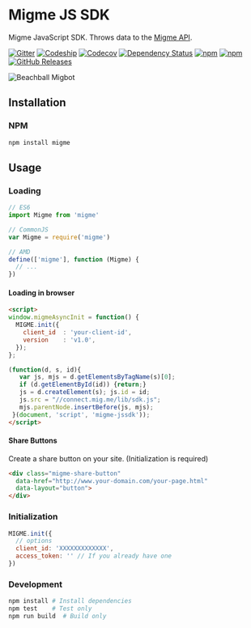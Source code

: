 # Migme JS SDK

Migme JavaScript SDK. Throws data to the [Migme API](http://docs.migme.apiary.io/).

[![Gitter](https://img.shields.io/badge/gitter-join%20chat-brightgreen.svg)](https://gitter.im/migme/beachball)
[![Codeship](https://img.shields.io/codeship/5e7f47c0-bfe9-0132-39f9-7eb09717a41c.svg)](https://codeship.com/projects/73070)
[![Codecov](https://img.shields.io/codecov/c/github/migme/beachball.svg)](https://codecov.io/github/migme/beachball)
[![Dependency Status](https://gemnasium.com/migme/beachball.svg)](https://gemnasium.com/migme/beachball)
[![npm](https://img.shields.io/npm/v/migme.svg)](https://www.npmjs.com/package/migme)
[![npm](https://img.shields.io/npm/dm/migme.svg)](https://www.npmjs.com/package/migme)
[![GitHub Releases](https://img.shields.io/github/downloads/migme/beachball/latest/total.svg)](https://github.com/migme/beachball/releases/latest)

![Beachball Migbot](https://cdn.rawgit.com/mixstix/5eb0fe3bea4e87ea5034/raw/fbf873d7d1b3c845e9e0f9613690489203479fcc/beachball.svg "Beachball Migbot")

## Installation

### NPM
```bash
npm install migme
```

## Usage

### Loading
```js
// ES6
import Migme from 'migme'

// CommonJS
var Migme = require('migme')

// AMD
define(['migme'], function (Migme) {
  // ...
})
```

#### Loading in browser
```html
<script>
window.migmeAsyncInit = function() {
  MIGME.init({
    client_id  : 'your-client-id',
    version    : 'v1.0',
  });
};

(function(d, s, id){
   var js, mjs = d.getElementsByTagName(s)[0];
   if (d.getElementById(id)) {return;}
   js = d.createElement(s); js.id = id;
   js.src = "//connect.mig.me/lib/sdk.js";
   mjs.parentNode.insertBefore(js, mjs);
 }(document, 'script', 'migme-jssdk'));
</script>
```

#### Share Buttons
Create a share button on your site. (Initialization is required)
```html
<div class="migme-share-button"
  data-href="http://www.your-domain.com/your-page.html"
  data-layout="button">
</div>
```

### Initialization
```js
MIGME.init({
  // options
  client_id: 'XXXXXXXXXXXXX',
  access_token: '' // If you already have one
})
```

### Development
```bash
npm install # Install dependencies
npm test    # Test only
npm run build  # Build only
```
